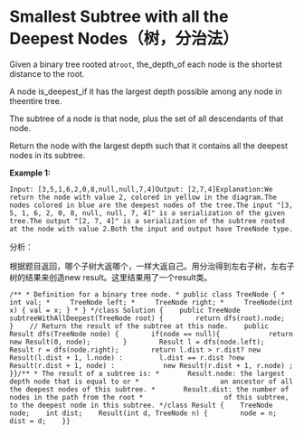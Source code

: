 # Smallest Subtree with all the Deepest Nodes（树，分治法）

Given a binary tree rooted at`root`, the\_depth\_of each node is the shortest distance to the root.

A node is\_deepest\_if it has the largest depth possible among any node in theentire tree.

The subtree of a node is that node, plus the set of all descendants of that node.

Return the node with the largest depth such that it contains all the deepest nodes in its subtree.

**Example 1:**

```text
Input: [3,5,1,6,2,0,8,null,null,7,4]Output: [2,7,4]Explanation:We return the node with value 2, colored in yellow in the diagram.The nodes colored in blue are the deepest nodes of the tree.The input "[3, 5, 1, 6, 2, 0, 8, null, null, 7, 4]" is a serialization of the given tree.The output "[2, 7, 4]" is a serialization of the subtree rooted at the node with value 2.Both the input and output have TreeNode type.
```

分析：

根据题目返回，哪个子树大返哪个，一样大返自己。用分治得到左右子树，左右子树的结果来创造new result。这里结果用了一个result类。

```text
/** * Definition for a binary tree node. * public class TreeNode { *     int val; *     TreeNode left; *     TreeNode right; *     TreeNode(int x) { val = x; } * } */class Solution {    public TreeNode subtreeWithAllDeepest(TreeNode root) {        return dfs(root).node;    }    // Return the result of the subtree at this node.    public Result dfs(TreeNode node) {        if(node == null){            return new Result(0, node);        }        Result l = dfs(node.left);        Result r = dfs(node.right);        return l.dist > r.dist? new Result(l.dist + 1, l.node) :         l.dist == r.dist ?new Result(r.dist + 1, node) :            new Result(r.dist + 1, r.node) ;    }}/** * The result of a subtree is: *       Result.node: the largest depth node that is equal to or *                    an ancestor of all the deepest nodes of this subtree. *       Result.dist: the number of nodes in the path from the root *                    of this subtree, to the deepest node in this subtree. */class Result {    TreeNode node;    int dist;    Result(int d, TreeNode n) {        node = n;        dist = d;    }}
```

